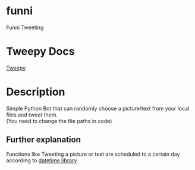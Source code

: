 # funni
Funni Tweeting

# Tweepy Docs
[Tweepy](https://docs.tweepy.org/en/stable/api.html)

# Description
Simple Python Bot that can randomly choose a picture/text from your local files and tweet them. <br />
(You need to change the file paths in code)

## Further explanation
Functions like Tweeting a picture or text are scheduled to a certain day according to [datetime library](https://docs.python.org/3/library/datetime.html)
